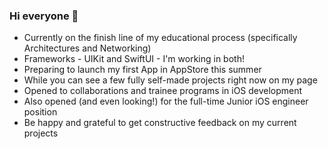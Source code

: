 ### Hi everyone 👋

- Currently on the finish line of my educational process (specifically Architectures and Networking)
- Frameworks - UIKit and SwiftUI - I'm working in both!
- Preparing to launch my first App in AppStore this summer
- While you can see a few fully self-made projects right now on my page
- Opened to collaborations and trainee programs in iOS development
- Also opened (and even looking!) for the full-time Junior iOS engineer position
- Be happy and grateful to get constructive feedback on my current projects
